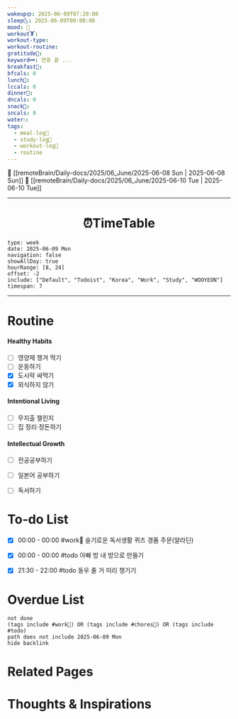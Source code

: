 ```yaml
---
wakeup🌞: 2025-06-09T07:20:00
sleep🌜: 2025-06-09T00:00:00
mood: 🥱
workout🏋️: 
workout-type: 
workout-routine: 
gratitude🙏: 
keyword🗝️: 연휴 끝 ...
breakfast🍳: 
bfcals: 0
lunch🍚: 
lccals: 0
dinner🥗: 
dncals: 0
snack🍬: 
sncals: 0
water💧: 
tags:
  - meal-log📝
  - study-log📓
  - workout-log💪
  - routine
---
```


🔺 [[remoteBrain/Daily-docs/2025/06_June/2025-06-08 Sun | 2025-06-08 Sun]]
🔻 [[remoteBrain/Daily-docs/2025/06_June/2025-06-10 Tue | 2025-06-10 Tue]]
___
<h1> <center>⏰TimeTable </center> </h1>

```gEvent
type: week
date: 2025-06-09 Mon
navigation: false
showAllDay: true
hourRange: [8, 24]
offset: -2
include: ["Default", "Todoist", "Korea", "Work", "Study", "WOOYEON"]
timespan: 7
```

--- 


# Routine 

####  Healthy Habits
- [ ] 영양제 챙겨 먹기
- [ ] 운동하기
- [x] 도시락 싸먹기
- [x] 외식하지 않기

####  Intentional Living 
- [ ] 무지출 챌린지 
- [ ] 집 정리·정돈하기

#### Intellectual Growth
- [ ] 전공공부하기
- [ ] 일본어 공부하기
- [ ] 독서하기



# To-do List

- [x] 00:00 - 00:00 #work💼 슬기로운 독서생활 퀴즈 경품 주문(알라딘)
- [x] 00:00 - 00:00 #todo 아빠 방 내 방으로 만들기
- [x] 21:30 - 22:00 #todo 동우 줄 거 미리 챙기기


# Overdue List
```tasks
not done
(tags include #work💼) OR (tags include #chores🧺) OR (tags include #todo)
path does not include 2025-06-09 Mon
hide backlink
```

# Related Pages



# Thoughts & Inspirations

